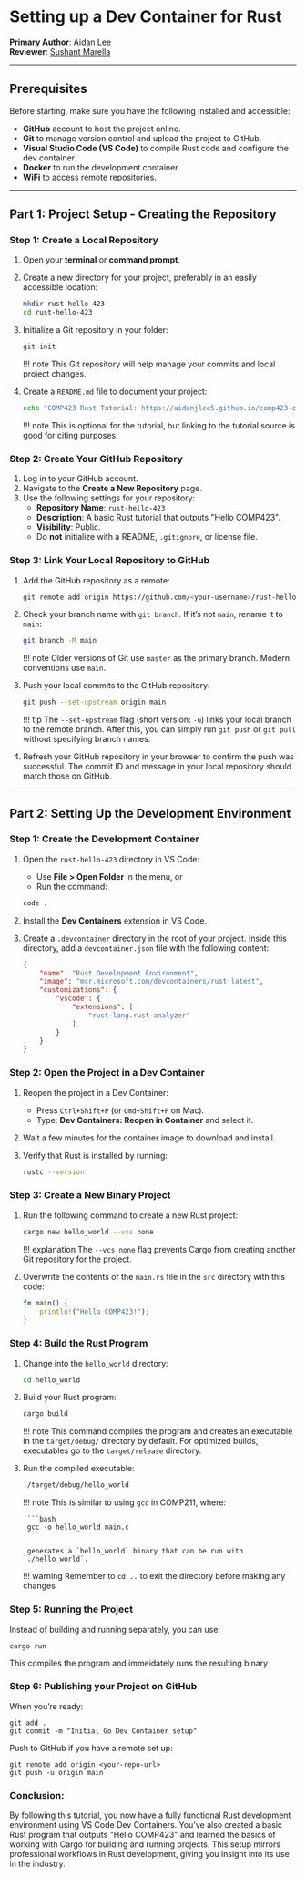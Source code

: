 # Setting up a Dev Container for Rust

**Primary Author**: [Aidan Lee](https://github.com/aidanjlee5)  
**Reviewer**: [Sushant Marella](https://github.com/sushmarella)

---

## Prerequisites

Before starting, make sure you have the following installed and accessible:

- **GitHub** account to host the project online.
- **Git** to manage version control and upload the project to GitHub.
- **Visual Studio Code (VS Code)** to compile Rust code and configure the dev container.
- **Docker** to run the development container.
- **WiFi** to access remote repositories.

---

## Part 1: Project Setup - Creating the Repository

### Step 1: Create a Local Repository

1. Open your **terminal** or **command prompt**.
2. Create a new directory for your project, preferably in an easily accessible location:

    ```bash
    mkdir rust-hello-423
    cd rust-hello-423
    ```

3. Initialize a Git repository in your folder:

    ```bash
    git init
    ```

    !!! note
        This Git repository will help manage your commits and local project changes.

4. Create a `README.md` file to document your project:

    ```bash
    echo "COMP423 Rust Tutorial: https://aidanjlee5.github.io/comp423-course-notes/tutorials/rust-setup/" > README.md
    ```

    !!! note
        This is optional for the tutorial, but linking to the tutorial source is good for citing purposes.

### Step 2: Create Your GitHub Repository

1. Log in to your GitHub account.
2. Navigate to the **Create a New Repository** page.
3. Use the following settings for your repository:
   - **Repository Name**: `rust-hello-423`
   - **Description**: A basic Rust tutorial that outputs "Hello COMP423".
   - **Visibility**: Public.
   - Do **not** initialize with a README, `.gitignore`, or license file.

### Step 3: Link Your Local Repository to GitHub

1. Add the GitHub repository as a remote:

    ```bash
    git remote add origin https://github.com/<your-username>/rust-hello-423.git
    ```

2. Check your branch name with `git branch`. If it’s not `main`, rename it to `main`:

    ```bash
    git branch -M main
    ```

    !!! note
        Older versions of Git use `master` as the primary branch. Modern conventions use `main`.

3. Push your local commits to the GitHub repository:

    ```bash
    git push --set-upstream origin main
    ```

    !!! tip
        The `--set-upstream` flag (short version: `-u`) links your local branch to the remote branch. After this, you can simply run `git push` or `git pull` without specifying branch names.

4. Refresh your GitHub repository in your browser to confirm the push was successful. The commit ID and message in your local repository should match those on GitHub.

---

## Part 2: Setting Up the Development Environment

### Step 1: Create the Development Container

1. Open the `rust-hello-423` directory in VS Code:
   - Use **File > Open Folder** in the menu, or  
   - Run the command:

    ```bash
    code .
    ```

2. Install the **Dev Containers** extension in VS Code.
3. Create a `.devcontainer` directory in the root of your project. Inside this directory, add a `devcontainer.json` file with the following content:

    ```json
    {
        "name": "Rust Development Environment",
        "image": "mcr.microsoft.com/devcontainers/rust:latest",
        "customizations": {
            "vscode": {
                "extensions": [
                    "rust-lang.rust-analyzer"
                ]
            }
        }
    }
    ```

### Step 2: Open the Project in a Dev Container

1. Reopen the project in a Dev Container:
   - Press `Ctrl+Shift+P` (or `Cmd+Shift+P` on Mac).
   - Type: **Dev Containers: Reopen in Container** and select it.
2. Wait a few minutes for the container image to download and install.
3. Verify that Rust is installed by running:

    ```bash
    rustc --version
    ```

### Step 3: Create a New Binary Project

1. Run the following command to create a new Rust project:

    ```bash
    cargo new hello_world --vcs none
    ```

    !!! explanation
        The `--vcs none` flag prevents Cargo from creating another Git repository for the project.

2. Overwrite the contents of the `main.rs` file in the `src` directory with this code:

    ```rust
    fn main() {
        println!("Hello COMP423!");
    }
    ```

### Step 4: Build the Rust Program

1. Change into the `hello_world` directory:

    ```bash
    cd hello_world
    ```

2. Build your Rust program:

    ```bash
    cargo build
    ```

    !!! note
        This command compiles the program and creates an executable in the `target/debug/` directory by default. For optimized builds, executables go to the `target/release` directory.

3. Run the compiled executable:

    ```bash
    ./target/debug/hello_world
    ```

    !!! note
        This is similar to using `gcc` in COMP211, where:

        ```bash
        gcc -o hello_world main.c
        ```

        generates a `hello_world` binary that can be run with `./hello_world`.

    !!! warning 
        Remember to ```cd ..``` to exit the directory before making any changes

### Step 5: Running the Project

Instead of building and running separately, you can use:

    cargo run
    
This compiles the program and immeidately runs the resulting binary


### Step 6: Publishing your Project on GitHub
When you’re ready:

```
git add .
git commit -m "Initial Go Dev Container setup"
```

Push to GitHub if you have a remote set up:

```
git remote add origin <your-repo-url>
git push -u origin main
```

### Conclusion:
By following this tutorial, you now have a fully functional Rust development environment using VS Code Dev Containers. You’ve also created a basic Rust program that outputs "Hello COMP423" and learned the basics of working with Cargo for building and running projects. This setup mirrors professional workflows in Rust development, giving you insight into its use in the industry.